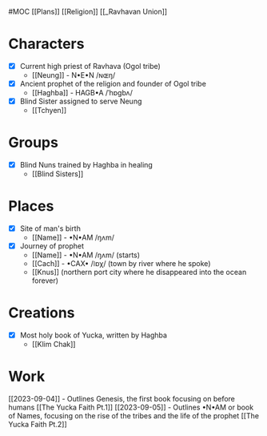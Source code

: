 #MOC 
[[Plans]]
[[Religion]]
[[_Ravhavan Union]]
# Characters
- [x] Current high priest of Ravhava (Ogol tribe)
	-  [[Neung]] - N•E•N /ɴɶŋ/
- [x] Ancient prophet of the religion and founder of Ogol tribe 
	- [[Haghba]] - HAGB•A /ˈhɒgbʌ/
- [x] Blind Sister assigned to serve Neung
	- [[Tchyen]]
# Groups
- [x] Blind Nuns trained by Haghba in healing
	- [[Blind Sisters]]
# Places
- [x] Site of man's birth 
	- [[Name]] - •N•AM /ŋʌm/
- [x] Journey of prophet
	- [[Name]] - •N•AM /ŋʌm/ (starts)
	- [[Cach]] - •CAX• /ǀɒχ/ (town by river where he spoke)
	- [[Knus]] (northern port city where he disappeared into the ocean forever)
# Creations
- [x] Most holy book of Yucka, written by Haghba
	- [[Klim Chak]]
# Work
[[2023-09-04]] - Outlines Genesis, the first book focusing on before humans
	[[The Yucka Faith Pt.1]]
[[2023-09-05]] - Outlines •N•AM or book of Names, focusing on the rise of the tribes and the life of the prophet
	[[The Yucka Faith Pt.2]]